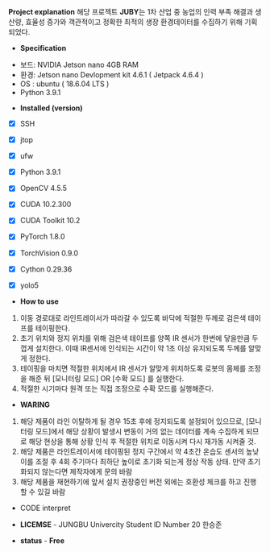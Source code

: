 **Project explanation**
해당 프로젝트 **JUBY**는 1차 산업 중 농업의 인력 부족 해결과 생산량, 효율성 증가와 객관적이고 정확한 최적의 생장 환경데이터를 수집하기 위해 기획되었다.



*  **Specification**
- 보드: NVIDIA Jetson nano 4GB RAM
- 환경: Jetson nano Devlopment kit 4.6.1 ( Jetpack 4.6.4 )
- OS : ubuntu  ( 18.6.04 LTS )
- Python 3.9.1


* **Installed (version)**
- [x]  SSH
- [x]  jtop
- [x]  ufw
- [x]  Python 3.9.1
- [x]  OpenCV 4.5.5
- [x]  CUDA 10.2.300
- [x]  CUDA Toolkit 10.2
- [x]  PyTorch 1.8.0
- [x]  TorchVision 0.9.0
- [x]  Cython 0.29.36
- [x]  yolo5



* **How to use**
1. 이동 경로대로 라인트레이서가 따라갈 수 있도록 바닥에 적절한 두께로 검은색 테이프를 테이핑한다.
2. 초기 위치와 정지 위치를 위해 검은색 테이프를 양쪽 IR 센서가 한번에 닿을만큼 두껍게 설치한다. 이때 IR센서에 인식되는 시간이 약 1초 이상 유지되도록 두께를 알맞게 정한다.
3. 테이핑을 마치면 적절한 위치에서 IR 센서가 알맞게 위치하도록 로봇의 몸체를 조정을 해준 뒤 [모니터링 모드] OR [수확 모드] 를 실행한다.
4. 적절한 시기마다 원격 또는 직접 조정으로 수확 모드를 실행해준다.



* **WARING**
1. 해당 제품이 라인 이탈하게 될 경우 15초 후에 정지되도록 설정되어 있으므로, [모니터링 모드]에서 해당 상황이 발생시 변동이 거의 없는 데이터를 계속 수집하게 되므로 해당 현상을 통해 상황 인식 후 적절한 위치로 이동시켜 다시 재가동 시켜줄 것.
2. 해당 제품은 라인트레이서에 테이핑된 정지 구간에서 약 4초간 온습도 센서의 높낮이를 조절 후 4회 주기마다 최하단 높이로 초기화 되는게 정상 작동 상태. 만약 초기화되지 않는다면 제작자에게 문의 바람
3. 해당 제품을 재현하기에 앞서 설치 권장중인 버전 외에는 호환성 체크를 하고 진행할 수 있길 바람



* CODE interpret



* **LICEMSE** - JUNGBU Univercity Student ID Number 20 한승준
* **status** - **Free**
